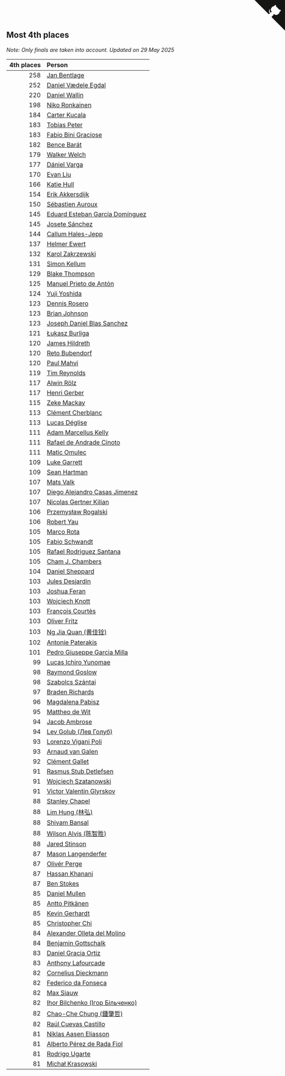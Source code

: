 ## Most 4th places

*Note: Only finals are taken into account.*
*Updated on 29 May 2025*

| 4th places | Person |
| ---: | :--- |
| 258 | [Jan Bentlage](https://www.worldcubeassociation.org/persons/2010BENT01) |
| 252 | [Daniel Vædele Egdal](https://www.worldcubeassociation.org/persons/2013EGDA01) |
| 220 | [Daniel Wallin](https://www.worldcubeassociation.org/persons/2013WALL03) |
| 198 | [Niko Ronkainen](https://www.worldcubeassociation.org/persons/2010RONK01) |
| 184 | [Carter Kucala](https://www.worldcubeassociation.org/persons/2015KUCA01) |
| 183 | [Tobias Peter](https://www.worldcubeassociation.org/persons/2014PETE03) |
| 183 | [Fabio Bini Graciose](https://www.worldcubeassociation.org/persons/2010GRAC02) |
| 182 | [Bence Barát](https://www.worldcubeassociation.org/persons/2008BARA01) |
| 179 | [Walker Welch](https://www.worldcubeassociation.org/persons/2011WELC01) |
| 177 | [Dániel Varga](https://www.worldcubeassociation.org/persons/2008VARG01) |
| 170 | [Evan Liu](https://www.worldcubeassociation.org/persons/2009LIUE01) |
| 166 | [Katie Hull](https://www.worldcubeassociation.org/persons/2010HULL01) |
| 154 | [Erik Akkersdijk](https://www.worldcubeassociation.org/persons/2005AKKE01) |
| 150 | [Sébastien Auroux](https://www.worldcubeassociation.org/persons/2008AURO01) |
| 145 | [Eduard Esteban García Domínguez](https://www.worldcubeassociation.org/persons/2011EDUA01) |
| 145 | [Josete Sánchez](https://www.worldcubeassociation.org/persons/2015SANC18) |
| 144 | [Callum Hales-Jepp](https://www.worldcubeassociation.org/persons/2012HALE01) |
| 137 | [Helmer Ewert](https://www.worldcubeassociation.org/persons/2015EWER01) |
| 132 | [Karol Zakrzewski](https://www.worldcubeassociation.org/persons/2014ZAKR01) |
| 131 | [Simon Kellum](https://www.worldcubeassociation.org/persons/2016KELL12) |
| 129 | [Blake Thompson](https://www.worldcubeassociation.org/persons/2010THOM03) |
| 125 | [Manuel Prieto de Antón](https://www.worldcubeassociation.org/persons/2015ANTO04) |
| 124 | [Yuji Yoshida](https://www.worldcubeassociation.org/persons/2015YOSH01) |
| 123 | [Dennis Rosero](https://www.worldcubeassociation.org/persons/2010ROSE03) |
| 123 | [Brian Johnson](https://www.worldcubeassociation.org/persons/2013JOHN10) |
| 123 | [Joseph Daniel Blas Sanchez](https://www.worldcubeassociation.org/persons/2016SANC08) |
| 121 | [Łukasz Burliga](https://www.worldcubeassociation.org/persons/2013BURL01) |
| 120 | [James Hildreth](https://www.worldcubeassociation.org/persons/2009HILD01) |
| 120 | [Reto Bubendorf](https://www.worldcubeassociation.org/persons/2012BUBE01) |
| 120 | [Paul Mahvi](https://www.worldcubeassociation.org/persons/2012MAHV01) |
| 119 | [Tim Reynolds](https://www.worldcubeassociation.org/persons/2005REYN01) |
| 117 | [Alwin Rölz](https://www.worldcubeassociation.org/persons/2016ROLZ01) |
| 117 | [Henri Gerber](https://www.worldcubeassociation.org/persons/2014GERB01) |
| 115 | [Zeke Mackay](https://www.worldcubeassociation.org/persons/2015MACK06) |
| 113 | [Clément Cherblanc](https://www.worldcubeassociation.org/persons/2014CHER05) |
| 113 | [Lucas Déglise](https://www.worldcubeassociation.org/persons/2015DEGL01) |
| 111 | [Adam Marcellus Kelly](https://www.worldcubeassociation.org/persons/2016KELL10) |
| 111 | [Rafael de Andrade Cinoto](https://www.worldcubeassociation.org/persons/2007CINO01) |
| 111 | [Matic Omulec](https://www.worldcubeassociation.org/persons/2010OMUL02) |
| 109 | [Luke Garrett](https://www.worldcubeassociation.org/persons/2017GARR05) |
| 109 | [Sean Hartman](https://www.worldcubeassociation.org/persons/2016HART02) |
| 107 | [Mats Valk](https://www.worldcubeassociation.org/persons/2007VALK01) |
| 107 | [Diego Alejandro Casas Jimenez](https://www.worldcubeassociation.org/persons/2014JIME05) |
| 107 | [Nicolas Gertner Kilian](https://www.worldcubeassociation.org/persons/2013GERT01) |
| 106 | [Przemysław Rogalski](https://www.worldcubeassociation.org/persons/2013ROGA02) |
| 106 | [Robert Yau](https://www.worldcubeassociation.org/persons/2009YAUR01) |
| 105 | [Marco Rota](https://www.worldcubeassociation.org/persons/2009ROTA01) |
| 105 | [Fabio Schwandt](https://www.worldcubeassociation.org/persons/2014SCHW02) |
| 105 | [Rafael Rodriguez Santana](https://www.worldcubeassociation.org/persons/2012SANT12) |
| 105 | [Cham J. Chambers](https://www.worldcubeassociation.org/persons/2017CHAM09) |
| 104 | [Daniel Sheppard](https://www.worldcubeassociation.org/persons/2009SHEP01) |
| 103 | [Jules Desjardin](https://www.worldcubeassociation.org/persons/2010DESJ01) |
| 103 | [Joshua Feran](https://www.worldcubeassociation.org/persons/2011FERA01) |
| 103 | [Wojciech Knott](https://www.worldcubeassociation.org/persons/2011KNOT01) |
| 103 | [François Courtès](https://www.worldcubeassociation.org/persons/2008COUR01) |
| 103 | [Oliver Fritz](https://www.worldcubeassociation.org/persons/2014FRIT02) |
| 103 | [Ng Jia Quan (黄佳铨)](https://www.worldcubeassociation.org/persons/2015QUAN03) |
| 102 | [Antonie Paterakis](https://www.worldcubeassociation.org/persons/2012PATE01) |
| 101 | [Pedro Giuseppe Garcia Milla](https://www.worldcubeassociation.org/persons/2016MILL07) |
| 99 | [Lucas Ichiro Yunomae](https://www.worldcubeassociation.org/persons/2014YUNO01) |
| 98 | [Raymond Goslow](https://www.worldcubeassociation.org/persons/2014GOSL01) |
| 98 | [Szabolcs Szántai](https://www.worldcubeassociation.org/persons/2016SZAN01) |
| 97 | [Braden Richards](https://www.worldcubeassociation.org/persons/2017RICH02) |
| 96 | [Magdalena Pabisz](https://www.worldcubeassociation.org/persons/2017PABI01) |
| 95 | [Mattheo de Wit](https://www.worldcubeassociation.org/persons/2015WITM01) |
| 94 | [Jacob Ambrose](https://www.worldcubeassociation.org/persons/2010AMBR01) |
| 94 | [Lev Golub (Лев Голуб)](https://www.worldcubeassociation.org/persons/2014HOLU01) |
| 93 | [Lorenzo Vigani Poli](https://www.worldcubeassociation.org/persons/2007POLI01) |
| 93 | [Arnaud van Galen](https://www.worldcubeassociation.org/persons/2006GALE01) |
| 92 | [Clément Gallet](https://www.worldcubeassociation.org/persons/2004GALL02) |
| 91 | [Rasmus Stub Detlefsen](https://www.worldcubeassociation.org/persons/2014DETL01) |
| 91 | [Wojciech Szatanowski](https://www.worldcubeassociation.org/persons/2011SZAT01) |
| 91 | [Victor Valentin Glyrskov](https://www.worldcubeassociation.org/persons/2014GLYR01) |
| 88 | [Stanley Chapel](https://www.worldcubeassociation.org/persons/2016CHAP04) |
| 88 | [Lim Hung (林弘)](https://www.worldcubeassociation.org/persons/2016HUNG08) |
| 88 | [Shivam Bansal](https://www.worldcubeassociation.org/persons/2011BANS02) |
| 88 | [Wilson Alvis (陈智胜)](https://www.worldcubeassociation.org/persons/2011ALVI01) |
| 88 | [Jared Stinson](https://www.worldcubeassociation.org/persons/2014STIN01) |
| 87 | [Mason Langenderfer](https://www.worldcubeassociation.org/persons/2013LANG03) |
| 87 | [Olivér Perge](https://www.worldcubeassociation.org/persons/2007PERG01) |
| 87 | [Hassan Khanani](https://www.worldcubeassociation.org/persons/2018KHAN26) |
| 87 | [Ben Stokes](https://www.worldcubeassociation.org/persons/2018STOK01) |
| 85 | [Daniel Mullen](https://www.worldcubeassociation.org/persons/2016MULL04) |
| 85 | [Antto Pitkänen](https://www.worldcubeassociation.org/persons/2017PITK01) |
| 85 | [Kevin Gerhardt](https://www.worldcubeassociation.org/persons/2013GERH01) |
| 85 | [Christopher Chi](https://www.worldcubeassociation.org/persons/2014CHIC01) |
| 84 | [Alexander Olleta del Molino](https://www.worldcubeassociation.org/persons/2008OLLE01) |
| 84 | [Benjamin Gottschalk](https://www.worldcubeassociation.org/persons/2016GOTT01) |
| 83 | [Daniel Gracia Ortiz](https://www.worldcubeassociation.org/persons/2009ORTI01) |
| 83 | [Anthony Lafourcade](https://www.worldcubeassociation.org/persons/2014LAFO01) |
| 82 | [Cornelius Dieckmann](https://www.worldcubeassociation.org/persons/2009DIEC01) |
| 82 | [Federico da Fonseca](https://www.worldcubeassociation.org/persons/2015FONS02) |
| 82 | [Max Siauw](https://www.worldcubeassociation.org/persons/2017SIAU02) |
| 82 | [Ihor Bilchenko (Ігор Більченко)](https://www.worldcubeassociation.org/persons/2011BILC01) |
| 82 | [Chao-Che Chung (鍾肇哲)](https://www.worldcubeassociation.org/persons/2012CHON03) |
| 82 | [Raúl Cuevas Castillo](https://www.worldcubeassociation.org/persons/2018CAST11) |
| 81 | [Niklas Aasen Eliasson](https://www.worldcubeassociation.org/persons/2021ELIA01) |
| 81 | [Alberto Pérez de Rada Fiol](https://www.worldcubeassociation.org/persons/2011FIOL01) |
| 81 | [Rodrigo Ugarte](https://www.worldcubeassociation.org/persons/2015UGAR01) |
| 81 | [Michał Krasowski](https://www.worldcubeassociation.org/persons/2013KRAS02) |


<a href="https://github.com/jonatanklosko/wca_statistics" class="github-corner" aria-label="View source on Github"><svg width="80" height="80" viewBox="0 0 250 250" style="fill:#151513; color:#fff; position: absolute; top: 0; border: 0; right: 0;" aria-hidden="true"><path d="M0,0 L115,115 L130,115 L142,142 L250,250 L250,0 Z"></path><path d="M128.3,109.0 C113.8,99.7 119.0,89.6 119.0,89.6 C122.0,82.7 120.5,78.6 120.5,78.6 C119.2,72.0 123.4,76.3 123.4,76.3 C127.3,80.9 125.5,87.3 125.5,87.3 C122.9,97.6 130.6,101.9 134.4,103.2" fill="currentColor" style="transform-origin: 130px 106px;" class="octo-arm"></path><path d="M115.0,115.0 C114.9,115.1 118.7,116.5 119.8,115.4 L133.7,101.6 C136.9,99.2 139.9,98.4 142.2,98.6 C133.8,88.0 127.5,74.4 143.8,58.0 C148.5,53.4 154.0,51.2 159.7,51.0 C160.3,49.4 163.2,43.6 171.4,40.1 C171.4,40.1 176.1,42.5 178.8,56.2 C183.1,58.6 187.2,61.8 190.9,65.4 C194.5,69.0 197.7,73.2 200.1,77.6 C213.8,80.2 216.3,84.9 216.3,84.9 C212.7,93.1 206.9,96.0 205.4,96.6 C205.1,102.4 203.0,107.8 198.3,112.5 C181.9,128.9 168.3,122.5 157.7,114.1 C157.9,116.9 156.7,120.9 152.7,124.9 L141.0,136.5 C139.8,137.7 141.6,141.9 141.8,141.8 Z" fill="currentColor" class="octo-body"></path></svg></a><style>.github-corner:hover .octo-arm{animation:octocat-wave 560ms ease-in-out}@keyframes octocat-wave{0%,100%{transform:rotate(0)}20%,60%{transform:rotate(-25deg)}40%,80%{transform:rotate(10deg)}}@media (max-width:500px){.github-corner:hover .octo-arm{animation:none}.github-corner .octo-arm{animation:octocat-wave 560ms ease-in-out}}</style>
